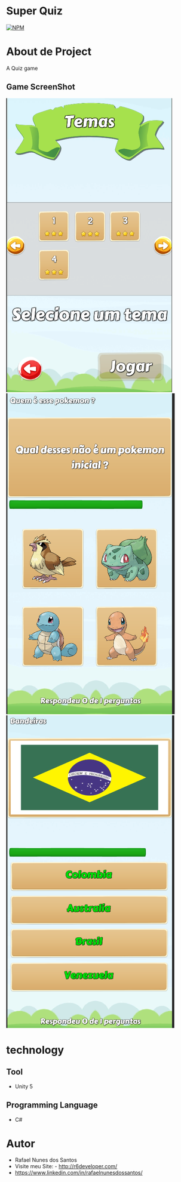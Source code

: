 # Super Quiz 
[![NPM](https://img.shields.io/npm/l/react)](https://github.com/devsuperior/sds1-wmazoni/blob/master/LICENSE) 

# About de Project
A Quiz game 

## Game ScreenShot
![Mobile 1](https://github.com/rafaelnunes93/SuperQuiz/blob/main/Assets/GameScreens/SelecaoTemas.png)
![Mobile 2](https://github.com/rafaelnunes93/SuperQuiz/blob/main/Assets/GameScreens/quemEessePokemon.png)
![Mobile 3](https://github.com/rafaelnunes93/SuperQuiz/blob/main/Assets/GameScreens/bandeiras.png)


# technology
## Tool
- Unity 5 
## Programming Language
 - C#


# Autor

 - Rafael Nunes dos Santos
 - Visite meu Site: - http://r6developer.com/
 - https://www.linkedin.com/in/rafaelnunesdossantos/
